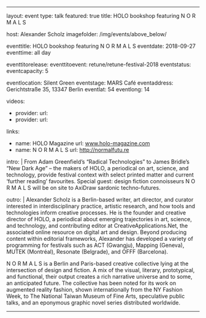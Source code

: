 ---
layout: event
type: talk
featured: true
title: HOLO bookshop featuring N O R M A L S

host: Alexander Scholz
imagefolder: /img/events/above_below/

eventtitle: HOLO bookshop featuring N O R M A L S
eventdate: 2018-09-27
eventtime: all day

eventtitorelease:
eventtitoevent: retune/retune-festival-2018
eventstatus:
eventcapacity: 5

eventlocation: Silent Green
eventstage: MARS Café
eventaddress: Gerichtstraße 35, 13347 Berlin
eventlat: 54
eventlong: 14


videos:
  - provider:
    url:
  - provider:
    url:

links:
  - name: HOLO Magazine
    url: www.holo-magazine.com
  - name: N O R M A L S
    url: http://normalfutu.re

intro: |
  From Adam Greenfield’s “Radical Technologies” to James Bridle’s “New Dark Age” – the makers of HOLO, a periodical on art, science, and technology, provide festival context with select printed matter and current ‘further reading’ favourites. Special guest: design fiction connoisseurs N O R M A L S will be on site to AxiDraw sardonic techno-futures.

outro: |
  Alexander Scholz is a Berlin-based writer, art director, and curator interested in interdisciplinary practice, artistic research, and how tools and technologies inform creative processes. He is the founder and creative director of HOLO, a periodical about emerging trajectories in art, science, and technology, and contributing editor at CreativeApplications.Net, the associated online resource on digital art and design. Beyond producing content within editorial frameworks, Alexander has developed a variety of programming for festivals such as ACT (Gwangju), Mapping (Geneva), MUTEK (Montréal), Resonate (Belgrade), and OFFF (Barcelona).
  
  N O R M A L S is a Berlin and Paris-based creative collective lying at the intersection of design and fiction. A mix of the visual, literary, prototypical, and functional, their output creates a rich narrative universe and to some, an anticipated future. The collective has been noted for its work on augmented reality fashion, shown internationally from the NY Fashion Week, to The National Taiwan Museum of Fine Arts, speculative public talks, and an eponymous graphic novel series distributed worldwide.
  
  ---
